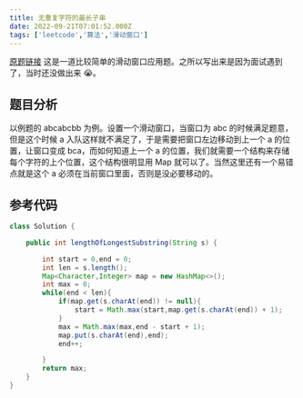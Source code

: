 ```yaml
---
title: 无重复字符的最长子串
date: 2022-09-21T07:01:52.000Z
tags: ['leetcode','算法','滑动窗口']
---
```

  
[原题链接](https://leetcode.cn/problems/longest-substring-without-repeating-characters/)
这是一道比较简单的滑动窗口应用题。之所以写出来是因为面试遇到了，当时还没做出来 😭。

## 题目分析

以例题的 abcabcbb 为例。设置一个滑动窗口，当窗口为 abc 的时候满足题意，但是这个时候 a 入队这样就不满足了，于是需要把窗口左边移动到上一个 a 的位置，让窗口变成 bca，而如何知道上一个 a 的位置，我们就需要一个结构来存储每个字符的上个位置，这个结构很明显用 Map 就可以了。当然这里还有一个易错点就是这个 a 必须在当前窗口里面，否则是没必要移动的。

## 参考代码

```java
class Solution {

    public int lengthOfLongestSubstring(String s) {

        int start = 0,end = 0;
        int len = s.length();
        Map<Character,Integer> map = new HashMap<>();
        int max = 0;
        while(end < len){
            if(map.get(s.charAt(end)) != null){
                start = Math.max(start,map.get(s.charAt(end)) + 1);
            }
            max = Math.max(max,end - start + 1);
            map.put(s.charAt(end),end);
            end++;

        }
        return max;
    }
}

```